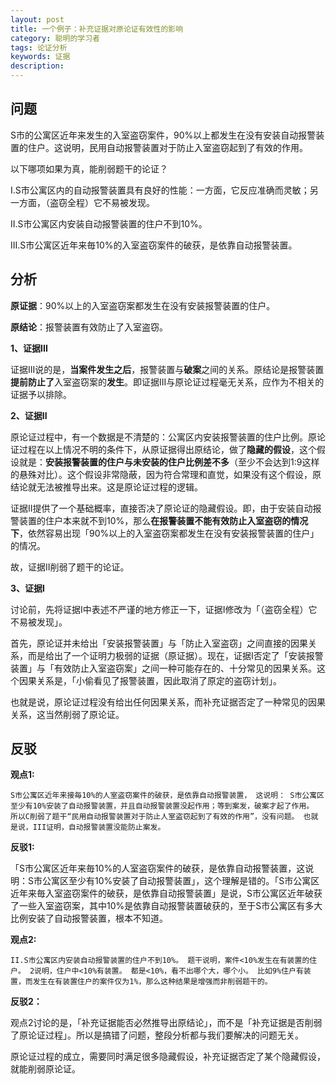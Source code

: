 ```yaml
---
layout: post
title: 一个例子：补充证据对原论证有效性的影响
category: 聪明的学习者
tags: 论证分析
keywords: 证据
description: 
---
```


## 问题

S市的公寓区近年来发生的入室盗窃案件，90%以上都发生在没有安装自动报警装置的住户。这说明，民用自动报警装置对于防止入室盗窃起到了有效的作用。

以下哪项如果为真，能削弱题干的论证？

I.S市公寓区内的自动报警装置具有良好的性能：一方面，它反应准确而灵敏；另一方面，（盗窃全程）它不易被发现。

II.S市公寓区内安装自动报警装置的住户不到10%。

III.S市公寓区近年来毎10%的入室盗窃案件的破获，是依靠自动报警装置。

## 分析

**原证据**：90%以上的入室盗窃案都发生在没有安装报警装置的住户。

**原结论**：报警装置有效防止了入室盗窃。

**1、证据III**

证据III说的是，**当案件发生之后**，报警装置与**破案**之间的关系。原结论是报警装置**提前防止了**入室盗窃案的**发生**。即证据III与原论证过程毫无关系，应作为不相关的证据予以排除。

**2、证据II**

原论证过程中，有一个数据是不清楚的：公寓区内安装报警装置的住户比例。原论证过程在以上情况不明的条件下，从原证据得出原结论，做了**隐藏的假设**，这个假设就是：**安装报警装置的住户与未安装的住户比例差不多**（至少不会达到1:9这样的悬殊对比）。这个假设非常隐蔽，因为符合常理和直觉，如果没有这个假设，原结论就无法被推导出来。这是原论证过程的逻辑。

证据II提供了一个基础概率，直接否决了原论证的隐藏假设。即，由于安装自动报警装置的住户本来就不到10%，那么**在报警装置不能有效防止入室盗窃的情况下**，依然容易出现「90%以上的入室盗窃案都发生在没有安装报警装置的住户」的情况。

故，证据II削弱了题干的论证。

**3、证据I**

讨论前，先将证据I中表述不严谨的地方修正一下，证据I修改为「（盗窃全程）它不易被发现」。

首先，原论证并未给出「安装报警装置」与「防止入室盗窃」之间直接的因果关系，而是给出了一个证明力极弱的证据（原证据）。现在，证据I否定了「安装报警装置」与「有效防止入室盗窃案」之间一种可能存在的、十分常见的因果关系。这个因果关系是，「小偷看见了报警装置，因此取消了原定的盗窃计划」。

也就是说，原论证过程没有给出任何因果关系，而补充证据否定了一种常见的因果关系，这当然削弱了原论证。


## 反驳

**观点1:**

`S市公寓区近年来接毎10%的人室盗窃案件的破获，是依靠自动报警装置，
这说明：
S市公寓区至少有10%安装了自动报警装置，并且自动报警装置没起作用；等到案发，破案才起了作用。
所以C削弱了题干“民用自动报警装置对于防止人室盗窃起到了有效的作用”，没有问题。
也就是说，III证明，自动报警装置没能防止案发。`

**反驳1:**

「S市公寓区近年来毎10%的人室盗窃案件的破获，是依靠自动报警装置，这说明：S市公寓区至少有10%安装了自动报警装置」，这个理解是错的。「S市公寓区近年来毎入室盗窃案件的破获，是依靠自动报警装置」是说，S市公寓区近年破获了一些入室盗窃案，其中10%是依靠自动报警装置破获的，至于S市公寓区有多大比例安装了自动报警装置，根本不知道。


**观点2:**

`II.S市公寓区内安装自动报警装置的住户不到10%。
题干说明，案件<10%发生在有装置的住户。
2说明，住户中<10%有装置。
都是<10%，看不出哪个大，哪个小。
比如9%住户有装置，而发生在有装置住户的案件仅为1%，那么这种结果是增强而非削弱题干的。`

**反驳2：**

观点2讨论的是，「补充证据能否必然推导出原结论」，而不是「补充证据是否削弱了原论证过程」。所以是搞错了问题，整段分析都与我们要解决的问题无关。

原论证过程的成立，需要同时满足很多隐藏假设，补充证据否定了某个隐藏假设，就能削弱原论证。


